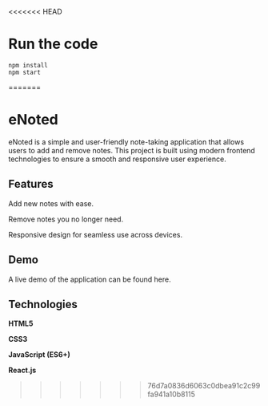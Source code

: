 <<<<<<< HEAD
# Run the code

```
npm install
npm start
```
=======
# eNoted
eNoted is a simple and user-friendly note-taking application that allows users to add and remove notes. This project is built using modern frontend technologies to ensure a smooth and responsive user experience.

## Features

Add new notes with ease.

Remove notes you no longer need.

Responsive design for seamless use across devices.

## Demo

A live demo of the application can be found here.

## Technologies
**HTML5**

**CSS3**

**JavaScript (ES6+)**

**React.js**
>>>>>>> 76d7a0836d6063c0dbea91c2c99fa941a10b8115
